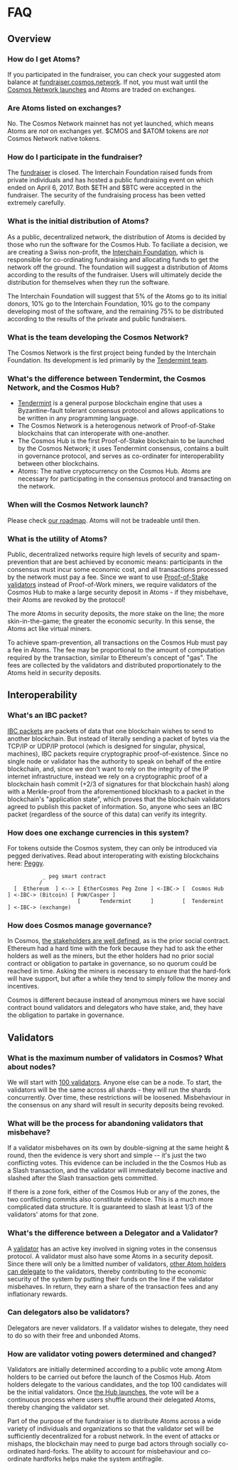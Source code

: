 # FAQ

## Overview

### How do I get Atoms?

If you participated in the fundraiser, you can check your suggested atom balance at [fundraiser.cosmos.network](https://fundraiser.cosmos.network).
If not, you must wait until the [Cosmos Network launches](/roadmap) and Atoms are traded on exchanges.

### Are Atoms listed on exchanges?

No. The Cosmos Network mainnet has not yet launched, which means Atoms are _not_ on exchanges yet. $CMOS and $ATOM tokens are _not_ Cosmos Network native tokens.

### How do I participate in the fundraiser?

The [fundraiser](https://fundraiser.cosmos.network) is closed. The Interchain Foundation raised funds from private individuals and has hosted a public fundraising event on which ended on April 6, 2017. Both $ETH and $BTC were accepted in the fundraiser. The security of the fundraising process has been vetted extremely carefully.

### What is the initial distribution of Atoms?

As a public, decentralized network, the distribution of Atoms is decided by those who run the software for the Cosmos Hub. To faciliate a decision, we are creating a Swiss non-profit, the [Interchain Foundation](https://interchain.io), which is responsible for co-ordinating fundraising and allocating funds to get the network off the ground. The foundation will suggest a distribution of Atoms according to the results of the fundraiser. Users will ultimately decide the distribution for themselves when they run the software.

The Interchain Foundation will suggest that 5% of the Atoms go to its initial donors, 10% go to the Interchain Foundation, 10% go to the company developing most of the software, and the remaining 75% to be distributed according to the results of the private and public fundraisers.

### What is the team developing the Cosmos Network?

The Cosmos Network is the first project being funded by the Interchain Foundation. Its development is led primarily by the [Tendermint team](/about/team).

### What's the difference between Tendermint, the Cosmos Network, and the Cosmos Hub?

* [Tendermint](https://tendermint.com) is a general purpose blockchain engine that uses a Byzantine-fault tolerant consensus protocol and allows applications to be written in any programming language.
* The Cosmos Network is a heterogenous network of Proof-of-Stake blockchains that can interoperate with one-another.
* The Cosmos Hub is the first Proof-of-Stake blockchain to be launched by the Cosmos Network; it uses Tendermint consensus, contains a built in governance protocol, and serves as co-ordinater for interoperability between other blockchains.
* Atoms: The native cryptocurrency on the Cosmos Hub. Atoms are necessary for participating in the consensus protocol and transacting on the network.

### When will the Cosmos Network launch?

Please check [our roadmap](/roadmap). Atoms will not be tradeable until then.

### What is the utility of Atoms?

Public, decentralized networks require high levels of security and spam-prevention that are best achieved by economic means: participants in the consensus must incur some economic cost, and all transactions processed by the network must pay a fee. Since we want to use [Proof-of-Stake validators](/staking/validators) instead of Proof-of-Work miners, we require validators of the Cosmos Hub to make a large security deposit in Atoms - if they misbehave, their Atoms are revoked by the protocol! 

The more Atoms in security deposits, the more stake on the line; the more skin-in-the-game; the greater the economic security. In this sense, the Atoms act like virtual miners.

To achieve spam-prevention, all transactions on the Cosmos Hub must pay a fee in Atoms. The fee may be proportional to the amount of computation required by the transaction, similar to Ethereum's concept of "gas". The fees are collected by the validators and distributed proportionately to the Atoms held in security deposits.

## Interoperability

### What's an IBC packet?

[IBC packets](https://blog.cosmos.network/developer-deep-dive-cosmos-ibc-5855aaf183fe) are packets of data that one blockchain wishes to send to another blockchain. But instead of literally sending a packet of bytes via the TCP/IP or UDP/IP protocol (which is designed for singular, physical, machines), IBC packets require cryptographic proof-of-existence. Since no single node or validator has the authority to speak on behalf of the entire blockchain, and, since we don't want to rely on the integrity of the IP internet infrastructure, instead we rely on a cryptographic proof of a blockchain hash commit (+2/3 of signatures for that blockchain hash) along with a Merkle-proof from the aforementioned blockhash to a packet in the blockchain's "application state", which proves that the blockchain validators agreed to publish this packet of information.  So, anyone who sees an IBC packet (regardless of the source of this data) can verify its integrity.

### How does one exchange currencies in this system?

For tokens outside the Cosmos system, they can only be introduced via pegged
derivatives. Read about interoperating with existing blockchains here: [Peggy](https://blog.cosmos.network/the-internet-of-blockchains-how-cosmos-does-interoperability-starting-with-the-ethereum-peg-zone-8744d4d2bc3f).

``` 
           _ peg smart contract
          /
  [  Ethereum  ] <--> [ EtherCosmos Peg Zone ] <-IBC-> [  Cosmos Hub  ] <-IBC-> (Bitcoin) [ PoW/Casper ]
                      [      Tendermint      ]         [  Tendermint  ] <-IBC-> (exchange)
```

### How does Cosmos manage governance?

In Cosmos, [the stakeholders are well defined](/staking), as is the prior social contract. Ethereum had a hard time with the fork because they had to ask the ether holders as well as the miners, but the ether holders had no prior social contract or obligation to partake in governance, so no quorum could be reached in time. Asking the miners is necessary to ensure that the hard-fork will have support, but after a while they tend to simply follow the money and incentives.

Cosmos is different because instead of anonymous miners we have social contract bound validators and delegators who have stake, and, they have the obligation to partake in governance.

## Validators

### What is the maximum number of validators in Cosmos?  What about nodes?

We will start with [100 validators](/staking/validators). Anyone else can be a node. To start, the validators will be the same across all shards - they will run the shards concurrently. Over time, these restrictions will be loosened. Misbehaviour in the consensus on any shard will result in security deposits being revoked.

### What will be the process for abandoning validators that misbehave?

If a validator misbehaves on its own by double-signing at the same height &amp; round, then the evidence is very short and simple -- it's just the two conflicting votes.  This evidence can be included in the the Cosmos Hub as a Slash transaction, and the validator will immediately become inactive and slashed after the Slash transaction gets committed.

If there is a zone fork, either of the Cosmos Hub or any of the zones, the two conflicting commits also constitute evidence.  This is a much more complicated data structure.  It is guaranteed to slash at least 1/3 of the validators' atoms for that zone.

### What's the difference between a Delegator and a Validator?

A [validator](/staking/validators) has an active key involved in signing votes in the consensus protocol. A validator must also have some Atoms in a security deposit. Since there will only be a limitted number of validators, [other Atom holders can delegate](/staking/delegators) to the validators, thereby contributing to the economic security of the system by putting their funds on the line if the validator misbehaves. In return, they earn a share of the transaction fees and any inflationary rewards.

### Can delegators also be validators?  

Delegators are never validators. If a validator wishes to delegate, they need to do so with their free and unbonded Atoms.

### How are validator voting powers determined and changed?

Validators are initially determined according to a public vote among Atom holders to be carried out before the launch of the Cosmos Hub. Atom holders delegate to the various candidates, and the top 100 candidates will be the initial validators. Once [the Hub launches](/roadmap), the vote will be a continuous process where users shuffle around their delegated Atoms, thereby changing the validator set.

Part of the purpose of the fundraiser is to distribute Atoms across a wide variety of individuals and organizations so that the validator set will be sufficiently decentralized for a robust network. In the event of attacks or mishaps, the blockchain may need to purge bad actors through socially co-ordinated hard-forks. The ability to account for misbehaviour and co-ordinate hardforks helps make the system antifragile.
